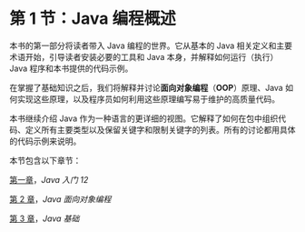 # 第 1 节：Java 编程概述

本书的第一部分将读者带入 Java 编程的世界。它从基本的 Java 相关定义和主要术语开始，引导读者安装必要的工具和 Java 本身，并解释如何运行（执行）Java 程序和本书提供的代码示例。

在掌握了基础知识之后，我们将解释并讨论**面向对象编程**（**OOP**）原理、Java 如何实现这些原理，以及程序员如何利用这些原理编写易于维护的高质量代码。

本书继续介绍 Java 作为一种语言的更详细的视图。它解释了如何在包中组织代码、定义所有主要类型以及保留关键字和限制关键字的列表。所有的讨论都用具体的代码示例来说明。

本节包含以下章节：

[第一章](01.html)，*Java 入门 12*

[第 2 章](02.html)，*Java 面向对象编程*

[第 3 章](03.html)，*Java 基础*